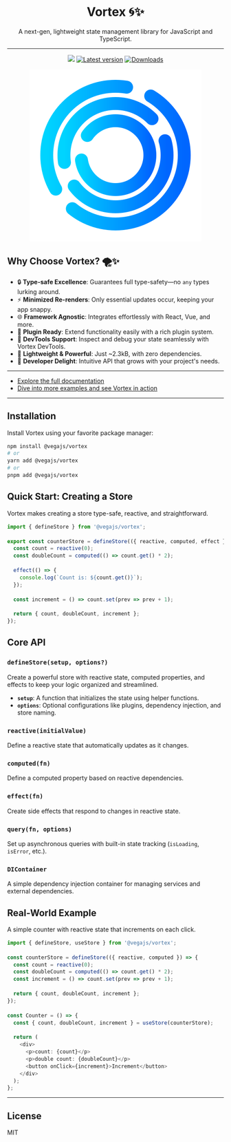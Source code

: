 <h1 align="center">Vortex 🌀✨</h1>

<p align="center">A next-gen, lightweight state management library for JavaScript and TypeScript.</p>

---

<p align="center">
	<a href="https://bundlephobia.com/result?p=@vegajs/vortex"><img src="https://img.shields.io/bundlephobia/minzip/@vegajs/vortex?label=bundle%20size&style=flat&colorB=49ff43" height="20"/></a>
    <a href="https://www.npmjs.com/package/@vegajs/vortex"><img src="https://img.shields.io/npm/v/@vegajs/vortex?style=flat&colorB=ffd547" alt="Latest version" height="20"/></a>
    <a href="https://www.npmjs.com/package/@vegajs/vortex"><img src="https://img.shields.io/npm/dt/@vegajs/vortex.svg" alt="Downloads" height="20"/></a>
</p>

<p align="center">
    <img src="https://raw.githubusercontent.com/vega-js/vortex/main/packages/vortex/docs/static/preview.svg" alt="Vortex Preview"/>
</p>


## Why Choose Vortex? 🌪✨

- 🔒 **Type-safe Excellence**: Guarantees full type-safety—no `any` types lurking around.
- ⚡ **Minimized Re-renders**: Only essential updates occur, keeping your app snappy.
- 🌐 **Framework Agnostic**: Integrates effortlessly with React, Vue, and more.
- 🔌 **Plugin Ready**: Extend functionality easily with a rich plugin system.
- 🔧 **DevTools Support**: Inspect and debug your state seamlessly with Vortex DevTools.
- 🧪 **Lightweight & Powerful**: Just ~2.3kB, with zero dependencies.
- 🤩 **Developer Delight**: Intuitive API that grows with your project's needs.

---

- [Explore the full documentation](https://github.com/vega-js/vortex/blob/main/packages/vortex/docs/main.md)
- [Dive into more examples and see Vortex in action](https://github.com/vega-js/vortex/blob/main/packages/vortex/docs/examples/main.md)

---

## Installation

Install Vortex using your favorite package manager:

```bash
npm install @vegajs/vortex
# or
yarn add @vegajs/vortex
# or
pnpm add @vegajs/vortex
```

## Quick Start: Creating a Store

Vortex makes creating a store type-safe, reactive, and straightforward.

```typescript
import { defineStore } from '@vegajs/vortex';

export const counterStore = defineStore(({ reactive, computed, effect }) => {
  const count = reactive(0);
  const doubleCount = computed(() => count.get() * 2);

  effect(() => {
    console.log(`Count is: ${count.get()}`);
  });

  const increment = () => count.set(prev => prev + 1);

  return { count, doubleCount, increment };
});
```

## Core API

### `defineStore(setup, options?)`

Create a powerful store with reactive state, computed properties, and effects to keep your logic organized and streamlined.

- **`setup`**: A function that initializes the state using helper functions.
- **`options`**: Optional configurations like plugins, dependency injection, and store naming.

### `reactive(initialValue)`

Define a reactive state that automatically updates as it changes.

### `computed(fn)`

Define a computed property based on reactive dependencies.

### `effect(fn)`

Create side effects that respond to changes in reactive state.

### `query(fn, options)`

Set up asynchronous queries with built-in state tracking (`isLoading`, `isError`, etc.).

### `DIContainer`

A simple dependency injection container for managing services and external dependencies.


## Real-World Example

A simple counter with reactive state that increments on each click.

```typescript jsx
import { defineStore, useStore } from '@vegajs/vortex';

const counterStore = defineStore(({ reactive, computed }) => {
  const count = reactive(0);
  const doubleCount = computed(() => count.get() * 2);
  const increment = () => count.set(prev => prev + 1);

  return { count, doubleCount, increment };
});

const Counter = () => {
  const { count, doubleCount, increment } = useStore(counterStore);

  return (
    <div>
      <p>count: {count}</p>
      <p>double count: {doubleCount}</p>
      <button onClick={increment}>Increment</button>
    </div>
  );
};
```
---

## License

MIT
